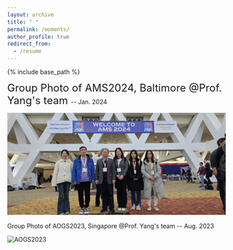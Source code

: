 ```yaml
---
layout: archive
title: " "
permalink: /moments/
author_profile: true
redirect_from:
  - /resume
---
```


{% include base_path %}

<font size=5>Group Photo of AMS2024, Baltimore @Prof. Yang's team </font>    -- Jan. 2024 

![AMS2024](/images/ST.jpg) <br>

Group Photo of AOGS2023, Singapore @Prof. Yang's team  -- Aug. 2023

![AOGS2023](/images/mmexport1691238112499.jpg) <br>




